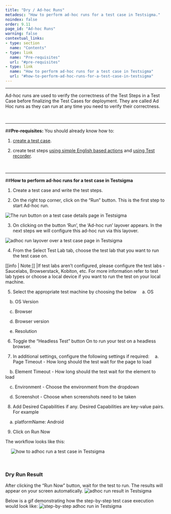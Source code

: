 ```yaml
---
title: "Dry / Ad-hoc Runs"
metadesc: "How to perform ad-hoc runs for a test case in Testsigma."
noindex: false
order: 9.11
page_id: "Ad-hoc Runs"
warning: false
contextual_links:
- type: section
  name: "Contents" 
- type: link
  name: "Pre-requisites"
  url: "#pre-requisites"
- type: link
  name: "How to perform ad-hoc runs for a test case in Testsigma"
  url: "#how-to-perform-ad-hoc-runs-for-a-test-case-in-testsigma"
---
```


---

Ad-hoc runs are used to verify the correctness of the Test Steps in a Test Case before finalizing the Test Cases for deployment. They are called Ad Hoc runs as they can run at any time you need to verify their correctness.

&emsp;

---
##**Pre-requisites:** 
You should already know how to:
1. [create a test case](https://testsigma.com/docs/test-cases/manage/add-edit-delete/).
   
2. create test steps [using simple English based actions](https://testsigma.com/docs/test-cases/step-types/natural-language/) and [using Test recorder](https://testsigma.com/docs/test-cases/create-steps-recorder/web-apps/overview/).

&emsp;

---
##**How to perform ad-hoc runs for a test case in Testsigma**
1. Create a test case and write the test steps.
   
2. On the right top corner, click on the “Run” button. This is the first step to start Ad-hoc run.

![The run button on a test case details page in Testsigma](https://docs.testsigma.com/images/adhoc-runs/run-button-test-case-details-page-testsigma.png)

3. On clicking on the button ‘Run’, the ‘Ad-hoc run’ layover appears. In the next steps we will configure this ad-hoc run via this layover.

![adhoc run layover over a test case page in Testsigma](https://docs.testsigma.com/images/adhoc-runs/ad-hoc-run-layover-over-a-test-case-page-testsigma.png)

4. From the Select Test Lab tab, choose the test lab that you want to run the test case on.

[[info | Note:]]
|If test labs aren’t configured, please configure the test labs - Saucelabs, Browserstack, Kobiton, etc. For more information refer to test lab types or choose a local device if you want to run the test on your local machine.

5. Select the appropriate test machine by choosing the below 
&emsp;a. OS 

&emsp;b. OS Version

&emsp;c. Browser

&emsp;d. Browser version

&emsp;e. Resolution

6. Toggle the “Headless Test” button On to run your test on a headless browser.
   
7. In additional settings, configure the following settings if required:
&emsp;a. Page Timeout - How long should the test wait for the page to load

&emsp;b. Element Timeout - How long should the test wait for the element to load

&emsp;c. Environment - Choose the environment from the dropdown

&emsp;d. Screenshot - Choose when screenshots need to be taken


8. Add Desired Capabilities if any. Desired Capabilities are key-value pairs. For example 
 
&emsp;a. platformName: Android 

9. Click on Run Now

The workflow looks like this:

&emsp;
![how to adhoc run a test case in Testsigma](https://docs.testsigma.com/images/adhoc-runs/dryrun_1.gif)

&emsp;
### Dry Run Result
After clicking the “Run Now” button, wait for the test to run. The results will appear on your screen automatically.
![adhoc run result in Testsigma](https://docs.testsigma.com/images/adhoc-runs/dryrun_2.gif)


Below is a gif demonstrating how the step-by-step test case execution would look like: 
![step-by-step adhoc run in Testsigma](https://s3.amazonaws.com/static-docs.testsigma.com/new_images/runs/adhoc-runs/step-by-step-adhoc-run-gif.gif)

&emsp;




